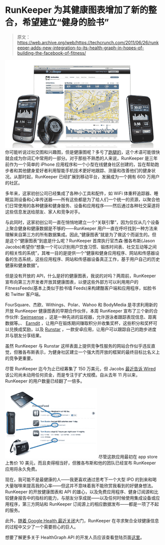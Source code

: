 # RunKeeper 为其健康图表增加了新的整合，希望建立“健身的脸书”

> 原文：<https://web.archive.org/web/https://techcrunch.com/2011/06/26/runkeeper-adds-new-integration-to-its-health-graph-in-hopes-of-building-the-facebook-of-fitness/>

[![](img/358858ffe5c1fdb1444376dadc5cd3ff.png "Screen shot 2011-06-24 at 1.31.58 AM")](https://web.archive.org/web/20230302233522/https://techcrunch.com/wp-content/uploads/2011/06/screen-shot-2011-06-24-at-1-31-58-am.png) 你可能听说过社交图和兴趣图，但是健康图呢？多亏了[跑腿的](https://web.archive.org/web/20230302233522/http://runkeeper.com/)，这个术语可能很快就会成为你词汇中常用的一部分。对于那些不熟悉的人来说，RunKeeper 是三年前作为一个简单的 iPhone 应用程序和一个小型在线健身社区创建的，旨在帮助跑步者和其他健身爱好者利用智能手机技术更好地跟踪、测量和改善他们的健身状况。从那时起，RunKeeper 已经扩展到移动平台，发展成为一个拥有 600 万用户的社区。

多年来，这家初创公司已经集成了各种小工具和配件，如 WiFi 体重秤追踪器、睡眠监测设备和心率传送器——所有这些都是为了给人们一个统一的资源，以聚合他们日常使用的各种健康和健身服务、设备和应用程序——然后通过各种社交渠道将这些信息发送给朋友、家人和竞争对手。

与此同时，这家初创公司一直在悄悄地建立一个“关联引擎”，因为仅仅从几个设备上聚合健身和健康数据是不够的——RunKeeper 用户一直在呼吁找到一种方法来理解来自第三方的所有数据集成。因此,“健康图表”就是为了做这个而诞生的。但是这个“健康图表”到底是什么呢？RunKeeper 首席执行官杰森·雅各布斯(Jason Jacobs)希望你“想象一个可以识别用户饮食习惯、锻炼时间表、社交互动等之间的相关性的系统”，其唯一目的是提供一个“健康和健身应用程序、网站和传感器设备的生态系统，这些应用程序、网站和传感器设备真正工作，基于用户自己的历史健康和健身数据”。

但是没有开放的 API，什么是好的健康图表，我说的对吗？两周前，RunKeeper 宣布向第三方开发者开放其健康图表，以便这些外部方可以利用用户的 FitnessFeeds(基本上类似于脸书墙 Feeds)来构建酷客户端和应用程序，如脸书和 Twitter 客户端。

FourSquare、杰欧、Withings、Polar、Wahoo 和 BodyMedia 是寻求利用新的开放 RunKeeper 健康图表的早期合作伙伴，本周 RunKeeper 宣布了三个新的合作伙伴: [Swimsense](https://web.archive.org/web/20230302233522/http://swimsense.finisinc.com/swimsenselog/index) ，这是一种先进的监视器，允许游泳者跟踪表现信息、距离数据等。、 [Earndit](https://web.archive.org/web/20230302233522/http://earndit.com/) ，让用户在锻炼期间赚取积分并收集奖杯，这些积分和奖杯可以兑换成奖励，以及 [Runstar](https://web.archive.org/web/20230302233522/http://runstar.se/) ，一款安卓应用，让用户可以跟踪自己的跑步进度并与朋友分享结果。

虽然 RunKeeper 与 Runstar 这样表面上提供竞争性服务的网站合作似乎违反直觉，但雅各布斯表示，为健身社区建立一个强大而开放的框架的最终目标比名义上的竞争更重要。

尽管 RunKeeper 迄今为止已经筹集了 150 万美元，但 Jacobs [最近告诉 Wired](https://web.archive.org/web/20230302233522/http://www.wired.com/playbook/2011/06/runkeeper-facebook-of-fitness/2/) 该公司尚未动用任何资金，而是专注于扩大规模。自从去年 11 月以来，RunKeeper 的用户数量已经翻了一倍多。

[![](img/92d1784b67f90487236e56f4498e9251.png "FitnessFeed-2")](https://web.archive.org/web/20230302233522/https://techcrunch.com/wp-content/uploads/2011/06/fitnessfeed-2.png) 尽管这款应用最初在 app store 上售价 10 美元，而且卖得相当好，但雅各布斯和他的团队已经宣布 RunKeeper 应用将永久免费。

现在，我可能不是最健康的人——我更喜欢通过思考下一个大型 IPO 的到来和喝大量咖啡来提高我的心率——但这并不意味着我不能欣赏我看到的好健身想法。RunKeeper 的开放健康图表和 API 的雄心，以及免费应用程序、健身订阅源和比较健身报告中的指标的能力，与朋友分享成就——以及任何时候使用集成设备或应用程序，第三方网站和 RunKeeper 订阅源上的相应数据发布——都是一项了不起的服务。

此外，[随着 Google Health 最近关闭](https://web.archive.org/web/20230302233522/https://techcrunch.com/2011/06/24/google-shuts-down-medical-records-and-health-data-platform/)大门，RunKeeper 在寻求聚合全球健康信息的过程中又少了一个需要担心的巨人。

想要了解更多关于 HealthGraph API 的开发人员应该查看登陆页面[这里](https://web.archive.org/web/20230302233522/http://developer.runkeeper.com/healthgraph)。